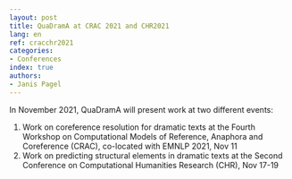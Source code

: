 ```yaml
---
layout: post
title: QuaDramA at CRAC 2021 and CHR2021
lang: en
ref: cracchr2021
categories:
- Conferences
index: true
authors:
- Janis Pagel
---
```


In November 2021, QuaDramA will present work at two different events:

1. Work on coreference resolution for dramatic texts at the Fourth Workshop on Computational Models of Reference, Anaphora and Coreference (CRAC), co-located with EMNLP 2021, Nov 11
2. Work on predicting structural elements in dramatic texts at the Second Conference on Computational Humanities Research (CHR), Nov 17-19
